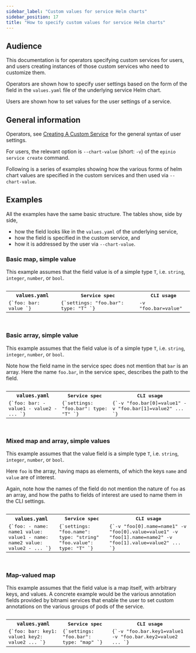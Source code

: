 ```yaml
---
sidebar_label: "Custom values for service Helm charts"
sidebar_position: 17
title: "How to specify custom values for service Helm charts"
---
```


## Audience

This documentation is for operators specifying custom services for users, and users creating instances of those custom services who need to customize them.

Operators are shown how to specify user settings based on the form of the field in the `values.yaml` file of the underlying service Helm chart.

Users are shown how to set values for the user settings of a service.

## General information

Operators, see [Creating A Custom Service](create_custom_service.md) for the general syntax of
user settings.

For users, the relevant option is `--chart-value` (short: `-v`) of the `epinio service create`
command.

Following is a series of examples showing how the various forms of helm chart
values are specified in the custom services and then used via `--chart-value`.

## Examples

All the examples have the same basic structure. The tables show, side by side,

 - how the field looks like in the `values.yaml` of the underlying service,
 - how the field is specified in the custom service, and
 - how it is addressed by the user via `--chart-value`.

### Basic map, simple value

This example assumes that the field value is of a simple type `T`, i.e. `string`, `integer`,
`number`, or `bool`.

<pre>
<table>
<tr>
<th><code>values.yaml</code></th>
<th>Service spec</th>
<th>CLI usage</th>
</tr>
<tr valign='top'>
<td>
<CodeBlock language="yaml" showLineNumbers>
{`foo:
  bar: value
`}
</CodeBlock>
</td>
<td>
<CodeBlock language="yaml" showLineNumbers>
{`settings:
  "foo.bar":
    type: "T"
`}
</CodeBlock>
</td>
<td>
<CodeBlock language="yaml" showLineNumbers>
-v "foo.bar=value"
</CodeBlock>
</td>
</tr>
</table>
</pre>

### Basic array, simple value

This example assumes that the field value is of a simple type `T`, i.e. `string`, `integer`,
`number`, or `bool`.

Note how the field name in the service spec does not mention that `bar` is an array.
Here the name `foo.bar`, in the service spec, describes the path to the field.

<pre>
<table>
<tr>
<th><code>values.yaml</code></th>
<th>Service spec</th>
<th>CLI usage</th>
</tr>
<tr valign='top'>
<td>
<CodeBlock language="yaml" showLineNumbers>
{`foo:
  bar:
    - value1
    - value2
    - ...
`}
</CodeBlock>
</td>
<td>
<CodeBlock language="yaml" showLineNumbers>
{`settings:
  "foo.bar":
    type: "T"
`}
</CodeBlock>
</td>
<td>
<CodeBlock language="yaml" showLineNumbers>
{`-v "foo.bar[0]=value1"
-v "foo.bar[1]=value2"
...
`}
</CodeBlock>
</td>
</tr>
</table>
</pre>

### Mixed map and array, simple values

This example assumes that the value field is a simple type `T`, i.e. `string`, `integer`,
`number`, or `bool`.

Here `foo` is the array, having maps as elements, of which the keys `name` and `value` are of
interest.

Again, note how the names of the field do not mention the nature of `foo` as an array, and how the paths to fields of interest are used to name them in the CLI settings.

<pre>
<table>
<tr>
<th><code>values.yaml</code></th>
<th>Service spec</th>
<th>CLI usage</th>
</tr>
<tr valign='top'>
<td>
<CodeBlock language="yaml" showLineNumbers>
{`foo:
  - name: name1
    value: value1
  - name: name2
    value: value2
  - ...
`}
</CodeBlock>
</td>
<td>
<CodeBlock language="yaml" showLineNumbers>
{`settings:
  "foo.name":
    type: "string"
  "foo.value":
    type: "T"
`}
</CodeBlock>
</td>
<td>
<CodeBlock language="yaml" showLineNumbers>
{`-v "foo[0].name=name1"
-v "foo[0].value=value1"
-v "foo[1].name=name2"
-v "foo[1].value=value2"
...
`}
</CodeBlock>
</td>
</tr>
</table>
</pre>

### Map-valued map

This example assumes that the field value is a map itself, with arbitrary keys, and values.
A concrete example would be the various annotation fields provided by bitnami services that enable the user to set custom annotations on the various groups of pods of the service.

<pre>
<table>
<tr>
<th><code>values.yaml</code></th>
<th>Service spec</th>
<th>CLI usage</th>
</tr>
<tr valign='top'>
<td>
<CodeBlock language="yaml" showLineNumbers>
{`foo:
  bar:
    key1: value1
    key2: value2
    ...
`}
</CodeBlock>
</td>
<td>
<CodeBlock language="yaml" showLineNumbers>
{`settings:
  "foo.bar":
    type: "map"
`}
</CodeBlock>
</td>
<td>
<CodeBlock language="yaml" showLineNumbers>
{`-v "foo.bar.key1=value1
-v "foo.bar.key2=value2
...
`}
</CodeBlock>
</td>
</tr>
</table>
</pre>

